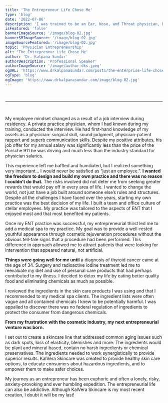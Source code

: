 ```yaml
---
title: 'The Entrepreneur Life Chose Me'
type: 'blog'
date: '2022-07-06'
description: 'I was trained to be an Ear, Nose, and Throat physician, but the life of an entrepreneur chose me.'
isFeatured: 'false'
bannerImageSource: '/image/blog-02.jpg'
bannerSMImageSource: '/image/blog-02.jpg'
imageSourceFeatured: '/image/blog-02.jpg'
topic: 'Physician Entrepreneurship'
alt: 'The Entrepreneur Life Chose Me'
author: 'Dr. Kalpana Sundar'
authorDescription: 'Professional Speaker'
authorImageSource: '/image/author-dks.jpeg'
ogURL: 'https://www.drkalpanasundar.com/posts/the-enterprise-life-chose-me'
ogType: 'blog'
ogImage: 'https://www.drkalpanasundar.com/image/blog-02.jpg'
---
```

<br>

---
<br>


My employee mindset changed as a result of a job interview during residency. A private
practice physician, whom I had known during my training, conducted the interview. He had
first-hand knowledge of my assets as a physician: surgical skill, sound judgment,
physician-patient rapport and superb communication skills. Despite my positive attributes, his
job offer for my annual salary was significantly less than the price of the Porsche 911 he was
driving and much less than the industry standard for physician salaries.

This experience left me baffled and humiliated, but I realized something very important... I would
never be satisfied as “just an employee.”. **I wanted the freedom to design and build my own
practice and there was no reason I couldn’t do that.** The risks involved did not deter me from
seeking greater rewards that would pay off in every area of life. I wanted to change the world,
not just have a job built around someone else’s rules and structures. Despite all the challenges I
have faced over the years, starting my own practice was the best decision of my life. I built a
team and office culture of stellar employees. My practice was tailored to the aspects of ENT
that I enjoyed most and that most benefited my patients.

Once my ENT practice was successful, my entrepreneurial thirst led me to add a medical spa to
my practice. My goal was to provide a well-rested youthful appearance through cosmetic
rejuvenation procedures without the obvious tell-tale signs that a procedure had been
performed. This difference in approach allowed me to attract patients that were looking for
intervention that appeared natural, not artificial.

**Things were going well for me until** a diagnosis of thyroid cancer came at the age of 34.
Surgery and radioactive iodine treatment led me to reevaluate my diet and use of personal care
products that had perhaps contributed to my illness. I decided to detox my life by eating better
quality food and eliminating chemicals as much as possible.

I reviewed the ingredients in the skin care products I was using and that I recommended to my
medical spa clients. The ingredient lists were often vague and all contained chemicals I knew to
be potentially harmful. I was appalled to discover there was no federal regulation of
ingredients to protect the consumer from dangerous chemicals.

**From my frustration with the cosmetic industry, my next entrepreneurial venture was
born.**

I set out to create a skincare line that addressed common aging issues such as dark spots, loss
of elasticity, blemishes and more. The ingredients would be plant and mineral based, contain no
harsh ingredients or chemical preservatives. The ingredients needed to work synergistically to
provide superior results. KalVera Skincare was created to provide healthy skin care options, to
educate consumers about hazardous ingredients, and to empower them to make safer choices.

My journey as an entrepreneur has been euphoric and often a lonely, risky, anxiety-provoking
and ever humbling expedition. The entrepreneurial life can also be addictive. Although KalVera
Skincare is my most recent creation, I doubt it will be my last!

